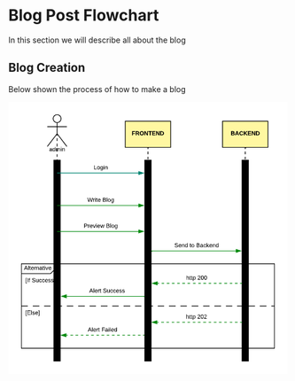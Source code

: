 # Blog Post Flowchart
In this section we will describe all about the blog

## Blog Creation
Below shown the process of how to make a blog

![process](assets/blog-post-process.png)